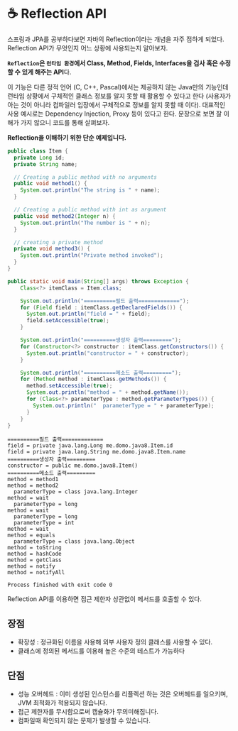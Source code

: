 # :coffee: Reflection API
스프링과 JPA를 공부하다보면 자바의 Reflection이라는 개념을 자주 접하게 되었다. Reflection API가 무엇인지 어느 상황에 사용되는지 알아보자.

**`Reflection`은 `런타임 환경`에서 Class, Method, Fields, Interfaces을 검사 혹은 수정할 수 있게 해주는 API**다.

이 기능은 다른 정적 언어 (C, C++, Pascal)에서는 제공하지 않는 Java만의 기능인데 런타임 상황에서 구체적인 클래스 정보를 알지 못할 때 활용할 수 있다고 한다 (사용자가 아는 것이 아니라 컴파일러 입장에서 구체적으로 정보를 알지 못할 때 이다). 대표적인 사용 예시로는 Dependency Injection, Proxy 등이 있다고 한다. 문장으로 보면 잘 이해가 가지 않으니 코드를 통해 살펴보자.

**Reflection을 이해하기 위한 단순 예제입니다.**
```Java
public class Item {
  private Long id;
  private String name;

  // Creating a public method with no arguments
  public void method1() {
    System.out.println("The string is " + name);
  }

  // Creating a public method with int as argument
  public void method2(Integer n) {
    System.out.println("The number is " + n);
  }

  // creating a private method
  private void method3() {
    System.out.println("Private method invoked");
  }
}
```

```Java
public static void main(String[] args) throws Exception {
    Class<?> itemClass = Item.class;

    System.out.println("==========필드 출력=============");
    for (Field field : itemClass.getDeclaredFields()) {
      System.out.println("field = " + field);
      field.setAccessible(true);
    }

    System.out.println("==========생성자 출력=========");
    for (Constructor<?> constructor : itemClass.getConstructors()) {
      System.out.println("constructor = " + constructor);
    }

    System.out.println("==========메소드 출력=========");
    for (Method method : itemClass.getMethods()) {
      method.setAccessible(true);
      System.out.println("method = " + method.getName());
      for (Class<?> parameterType : method.getParameterTypes()) {
        System.out.println("  parameterType = " + parameterType);
      }
    }
}
```

```
==========필드 출력=============
field = private java.lang.Long me.domo.java8.Item.id
field = private java.lang.String me.domo.java8.Item.name
==========생성자 출력=========
constructor = public me.domo.java8.Item()
==========메소드 출력=========
method = method1
method = method2
  parameterType = class java.lang.Integer
method = wait
  parameterType = long
method = wait
  parameterType = long
  parameterType = int
method = wait
method = equals
  parameterType = class java.lang.Object
method = toString
method = hashCode
method = getClass
method = notify
method = notifyAll

Process finished with exit code 0

```
Reflection API를 이용하면 접근 제한자 상관없이 메서드를 호출할 수 있다.

## 장점
- 확장성 : 정규화된 이름을 사용해 외부 사용자 정의 클래스를 사용할 수 있다.
- 클래스에 정의된 메서드를 이용해 높은 수준의 테스트가 가능하다

## 단점
- 성능 오버헤드 : 이미 생성된 인스턴스를 리플렉션 하는 것은 오버헤드를 일으키며, JVM 최적화가 적용되지 않습니다.
- 접근 제한자를 무시함으로써 캡슐화가 무의미해집니다.
- 컴파일때 확인되지 않는 문제가 발생할 수 있습니다.